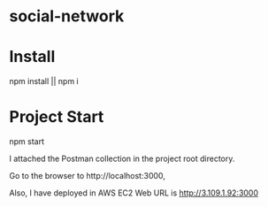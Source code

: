 # social-network

# Install
npm install || npm i

# Project Start
npm start

I attached the Postman collection in the project root directory.

Go to the browser to http://localhost:3000,

Also, I have deployed in AWS EC2 Web URL is http://3.109.1.92:3000
